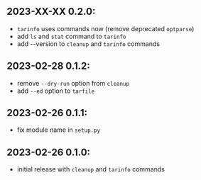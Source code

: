 2023-XX-XX   0.2.0:
-------------------
  * `tarinfo` uses commands now (remove deprecated `optparse`)
  * add `ls` and `stat` command to `tarinfo`
  * add --version to `cleanup` and `tarinfo` commands


2023-02-28   0.1.2:
-------------------
  * remove `--dry-run` option from `cleanup`
  * add `--ed` option to `tarfile`


2023-02-26   0.1.1:
-------------------
  * fix module name in `setup.py`


2023-02-26   0.1.0:
-------------------
  * initial release with `cleanup` and `tarinfo` commands
